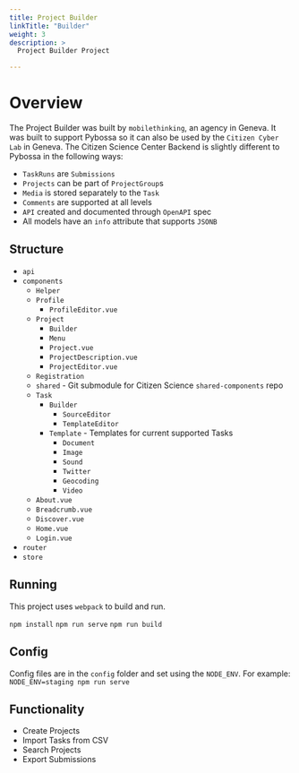 ```yaml
---
title: Project Builder
linkTitle: "Builder"
weight: 3
description: >
  Project Builder Project

---
```


# Overview

The Project Builder was built by `mobilethinking`, an agency in Geneva. It was built to support Pybossa so it can also be used by the `Citizen Cyber Lab` in Geneva. The Citizen Science Center Backend is slightly different to Pybossa in the following ways:

* `TaskRuns` are `Submissions`
* `Projects` can be part of `ProjectGroup`s
* `Media` is stored separately to the `Task`
* `Comments` are supported at all levels
* `API` created and documented through `OpenAPI` spec
* All models have an `info` attribute that supports `JSONB`

## Structure

* `api`
* `components`
  * `Helper`
  * `Profile`
    * `ProfileEditor.vue`
  * `Project`
    * `Builder`
    * `Menu`
    * `Project.vue`
    * `ProjectDescription.vue`
    * `ProjectEditor.vue`
  * `Registration`
  * `shared` - Git submodule for Citizen Science `shared-components` repo
  * `Task` 
    * `Builder`
      * `SourceEditor`
      * `TemplateEditor`
    * `Template` - Templates for current supported Tasks
      * `Document`
      * `Image`
      * `Sound`
      * `Twitter`
      * `Geocoding`
      * `Video`
  * `About.vue`
  * `Breadcrumb.vue`
  * `Discover.vue`
  * `Home.vue`
  * `Login.vue`
* `router`
* `store`

## Running

This project uses `webpack` to build and run.

`npm install`
`npm run serve`
`npm run build`

## Config

Config files are in the `config` folder and set using the `NODE_ENV`. For example: `NODE_ENV=staging npm run serve`

## Functionality

* Create Projects
* Import Tasks from CSV
* Search Projects
* Export Submissions
